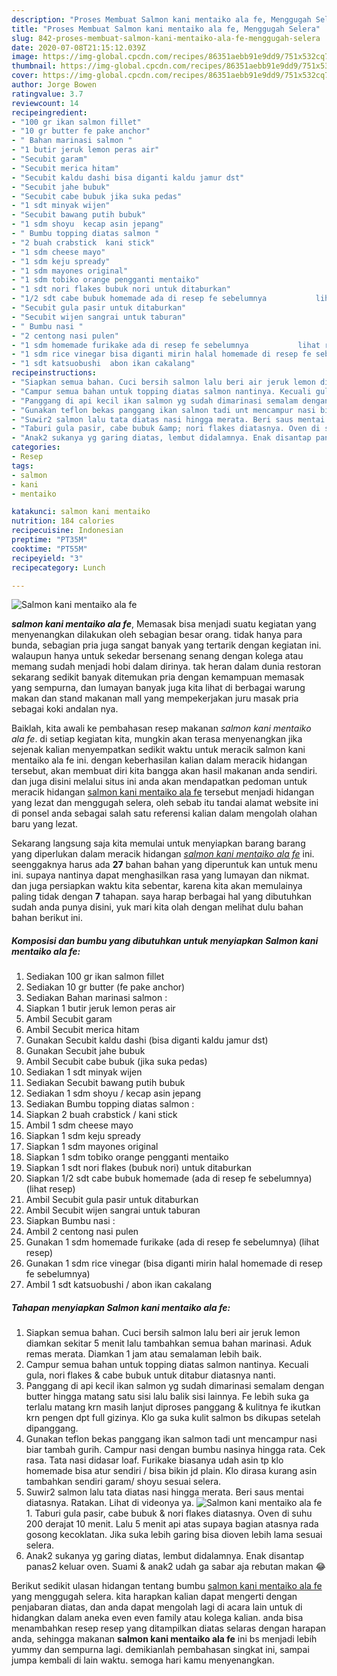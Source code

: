 ```yaml
---
description: "Proses Membuat Salmon kani mentaiko ala fe, Menggugah Selera"
title: "Proses Membuat Salmon kani mentaiko ala fe, Menggugah Selera"
slug: 842-proses-membuat-salmon-kani-mentaiko-ala-fe-menggugah-selera
date: 2020-07-08T21:15:12.039Z
image: https://img-global.cpcdn.com/recipes/86351aebb91e9dd9/751x532cq70/salmon-kani-mentaiko-ala-fe-foto-resep-utama.jpg
thumbnail: https://img-global.cpcdn.com/recipes/86351aebb91e9dd9/751x532cq70/salmon-kani-mentaiko-ala-fe-foto-resep-utama.jpg
cover: https://img-global.cpcdn.com/recipes/86351aebb91e9dd9/751x532cq70/salmon-kani-mentaiko-ala-fe-foto-resep-utama.jpg
author: Jorge Bowen
ratingvalue: 3.7
reviewcount: 14
recipeingredient:
- "100 gr ikan salmon fillet"
- "10 gr butter fe pake anchor"
- " Bahan marinasi salmon "
- "1 butir jeruk lemon peras air"
- "Secubit garam"
- "Secubit merica hitam"
- "Secubit kaldu dashi bisa diganti kaldu jamur dst"
- "Secubit jahe bubuk"
- "Secubit cabe bubuk jika suka pedas"
- "1 sdt minyak wijen"
- "Secubit bawang putih bubuk"
- "1 sdm shoyu  kecap asin jepang"
- " Bumbu topping diatas salmon "
- "2 buah crabstick  kani stick"
- "1 sdm cheese mayo"
- "1 sdm keju spready"
- "1 sdm mayones original"
- "1 sdm tobiko orange pengganti mentaiko"
- "1 sdt nori flakes bubuk nori untuk ditaburkan"
- "1/2 sdt cabe bubuk homemade ada di resep fe sebelumnya           lihat resep"
- "Secubit gula pasir untuk ditaburkan"
- "Secubit wijen sangrai untuk taburan"
- " Bumbu nasi "
- "2 centong nasi pulen"
- "1 sdm homemade furikake ada di resep fe sebelumnya           lihat resep"
- "1 sdm rice vinegar bisa diganti mirin halal homemade di resep fe sebelumnya"
- "1 sdt katsuobushi  abon ikan cakalang"
recipeinstructions:
- "Siapkan semua bahan. Cuci bersih salmon lalu beri air jeruk lemon diamkan sekitar 5 menit lalu tambahkan semua bahan marinasi. Aduk remas merata. Diamkan 1 jam atau semalaman lebih baik."
- "Campur semua bahan untuk topping diatas salmon nantinya. Kecuali gula, nori flakes &amp; cabe bubuk untuk ditabur diatasnya nanti."
- "Panggang di api kecil ikan salmon yg sudah dimarinasi semalam dengan butter hingga matang satu sisi lalu balik sisi lainnya. Fe lebih suka ga terlalu matang krn masih lanjut diproses panggang &amp; kulitnya fe ikutkan krn pengen dpt full gizinya. Klo ga suka kulit salmon bs dikupas setelah dipanggang."
- "Gunakan teflon bekas panggang ikan salmon tadi unt mencampur nasi biar tambah gurih. Campur nasi dengan bumbu nasinya hingga rata. Cek rasa. Tata nasi didasar loaf. Furikake biasanya udah asin tp klo homemade bisa atur sendiri / bisa bikin jd plain. Klo dirasa kurang asin tambahkan sendiri garam/ shoyu sesuai selera."
- "Suwir2 salmon lalu tata diatas nasi hingga merata. Beri saus mentai diatasnya. Ratakan. Lihat di videonya ya."
- "Taburi gula pasir, cabe bubuk &amp; nori flakes diatasnya. Oven di suhu 200 derajat 10 menit. Lalu 5 menit api atas supaya bagian atasnya rada gosong kecoklatan. Jika suka lebih garing bisa dioven lebih lama sesuai selera."
- "Anak2 sukanya yg garing diatas, lembut didalamnya. Enak disantap panas2 keluar oven. Suami &amp; anak2 udah ga sabar aja rebutan makan 😂"
categories:
- Resep
tags:
- salmon
- kani
- mentaiko

katakunci: salmon kani mentaiko 
nutrition: 184 calories
recipecuisine: Indonesian
preptime: "PT35M"
cooktime: "PT55M"
recipeyield: "3"
recipecategory: Lunch

---
```



![Salmon kani mentaiko ala fe](https://img-global.cpcdn.com/recipes/86351aebb91e9dd9/751x532cq70/salmon-kani-mentaiko-ala-fe-foto-resep-utama.jpg)

<b><i>salmon kani mentaiko ala fe</i></b>, Memasak bisa menjadi suatu kegiatan yang menyenangkan dilakukan oleh sebagian besar orang. tidak hanya para bunda, sebagian pria juga sangat banyak yang tertarik dengan kegiatan ini. walaupun hanya untuk sekedar bersenang senang dengan kolega atau memang sudah menjadi hobi dalam dirinya. tak heran dalam dunia restoran sekarang sedikit banyak ditemukan pria dengan kemampuan memasak yang sempurna, dan lumayan banyak juga kita lihat di berbagai warung makan dan stand makanan mall yang mempekerjakan juru masak pria sebagai koki andalan nya.

Baiklah, kita awali ke pembahasan resep makanan <i>salmon kani mentaiko ala fe</i>. di setiap kegiatan kita, mungkin akan terasa menyenangkan jika sejenak kalian menyempatkan sedikit waktu untuk meracik salmon kani mentaiko ala fe ini. dengan keberhasilan kalian dalam meracik hidangan tersebut, akan membuat diri kita bangga akan hasil makanan anda sendiri. dan juga disini melalui situs ini anda akan mendapatkan pedoman untuk meracik hidangan <u>salmon kani mentaiko ala fe</u> tersebut menjadi hidangan yang lezat dan menggugah selera, oleh sebab itu tandai alamat website ini di ponsel anda sebagai salah satu referensi kalian dalam mengolah olahan baru yang lezat.




Sekarang langsung saja kita memulai untuk menyiapkan barang barang yang diperlukan dalam meracik hidangan <u><i>salmon kani mentaiko ala fe</i></u> ini. seenggaknya harus ada <b>27</b> bahan bahan yang diperuntuk kan untuk menu ini. supaya nantinya dapat menghasilkan rasa yang lumayan dan nikmat. dan juga persiapkan waktu kita sebentar, karena kita akan memulainya paling tidak dengan <b>7</b> tahapan. saya harap berbagai hal yang dibutuhkan sudah anda punya disini, yuk mari kita olah dengan melihat dulu bahan bahan berikut ini.

<!--inarticleads1-->

##### Komposisi dan bumbu yang dibutuhkan untuk menyiapkan Salmon kani mentaiko ala fe:

1. Sediakan 100 gr ikan salmon fillet
1. Sediakan 10 gr butter (fe pake anchor)
1. Sediakan  Bahan marinasi salmon :
1. Siapkan 1 butir jeruk lemon peras air
1. Ambil Secubit garam
1. Ambil Secubit merica hitam
1. Gunakan Secubit kaldu dashi (bisa diganti kaldu jamur dst)
1. Gunakan Secubit jahe bubuk
1. Ambil Secubit cabe bubuk (jika suka pedas)
1. Sediakan 1 sdt minyak wijen
1. Sediakan Secubit bawang putih bubuk
1. Sediakan 1 sdm shoyu / kecap asin jepang
1. Sediakan  Bumbu topping diatas salmon :
1. Siapkan 2 buah crabstick / kani stick
1. Ambil 1 sdm cheese mayo
1. Siapkan 1 sdm keju spready
1. Siapkan 1 sdm mayones original
1. Siapkan 1 sdm tobiko orange pengganti mentaiko
1. Siapkan 1 sdt nori flakes (bubuk nori) untuk ditaburkan
1. Siapkan 1/2 sdt cabe bubuk homemade (ada di resep fe sebelumnya)           (lihat resep)
1. Ambil Secubit gula pasir untuk ditaburkan
1. Ambil Secubit wijen sangrai untuk taburan
1. Siapkan  Bumbu nasi :
1. Ambil 2 centong nasi pulen
1. Gunakan 1 sdm homemade furikake (ada di resep fe sebelumnya)           (lihat resep)
1. Gunakan 1 sdm rice vinegar (bisa diganti mirin halal homemade di resep fe sebelumnya)
1. Ambil 1 sdt katsuobushi / abon ikan cakalang




<!--inarticleads2-->

##### Tahapan menyiapkan Salmon kani mentaiko ala fe:

1. Siapkan semua bahan. Cuci bersih salmon lalu beri air jeruk lemon diamkan sekitar 5 menit lalu tambahkan semua bahan marinasi. Aduk remas merata. Diamkan 1 jam atau semalaman lebih baik.
1. Campur semua bahan untuk topping diatas salmon nantinya. Kecuali gula, nori flakes &amp; cabe bubuk untuk ditabur diatasnya nanti.
1. Panggang di api kecil ikan salmon yg sudah dimarinasi semalam dengan butter hingga matang satu sisi lalu balik sisi lainnya. Fe lebih suka ga terlalu matang krn masih lanjut diproses panggang &amp; kulitnya fe ikutkan krn pengen dpt full gizinya. Klo ga suka kulit salmon bs dikupas setelah dipanggang.
1. Gunakan teflon bekas panggang ikan salmon tadi unt mencampur nasi biar tambah gurih. Campur nasi dengan bumbu nasinya hingga rata. Cek rasa. Tata nasi didasar loaf. Furikake biasanya udah asin tp klo homemade bisa atur sendiri / bisa bikin jd plain. Klo dirasa kurang asin tambahkan sendiri garam/ shoyu sesuai selera.
1. Suwir2 salmon lalu tata diatas nasi hingga merata. Beri saus mentai diatasnya. Ratakan. Lihat di videonya ya.
<img src="//assets-global.cpcdn.com/assets/icons/button_play-2c75c40dde080a61004c1f40b05d8f140eaff45d7e9e6481dc71c63d2e7c4909.png" alt="Salmon kani mentaiko ala fe">1. Taburi gula pasir, cabe bubuk &amp; nori flakes diatasnya. Oven di suhu 200 derajat 10 menit. Lalu 5 menit api atas supaya bagian atasnya rada gosong kecoklatan. Jika suka lebih garing bisa dioven lebih lama sesuai selera.
1. Anak2 sukanya yg garing diatas, lembut didalamnya. Enak disantap panas2 keluar oven. Suami &amp; anak2 udah ga sabar aja rebutan makan 😂




Berikut sedikit ulasan hidangan tentang bumbu <u>salmon kani mentaiko ala fe</u> yang menggugah selera. kita harapkan kalian dapat mengerti dengan penjabaran diatas, dan anda dapat mengolah lagi di acara lain untuk di hidangkan dalam aneka even even family atau kolega kalian. anda bisa menambahkan resep resep yang ditampilkan diatas selaras dengan harapan anda, sehingga makanan <b>salmon kani mentaiko ala fe</b> ini bs menjadi lebih yummy dan sempurna lagi. demikianlah pembahasan singkat ini, sampai jumpa kembali di lain waktu. semoga hari kamu menyenangkan.

